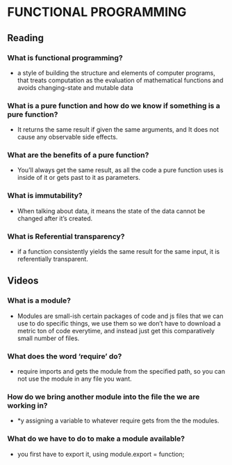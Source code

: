 # FUNCTIONAL PROGRAMMING
## Reading
### What is functional programming?
* a style of building the structure and elements of computer programs, that treats computation as the evaluation of mathematical functions and avoids changing-state and mutable data

 

### What is a pure function and how do we know if something is a pure function?
* It returns the same result if given the same arguments, and It does not cause any observable side effects.

 

### What are the benefits of a pure function?
* You’ll always get the same result, as all the code a pure function uses is inside of it or gets past to it as parameters.

 

### What is immutability?
* When talking about data, it means the state of the data cannot be changed after it’s created.

 

### What is Referential transparency?
* if a function consistently yields the same result for the same input, it is referentially transparent.

 

## Videos
### What is a module?
* Modules are small-ish certain packages of code and js files that we can use to do specific things, we use them so we don’t have to download a metric ton of code everytime, and instead just get this comparatively small number of files.

 

### What does the word ‘require’ do?
* require imports and gets the module from the specified path, so you can not use the module in any file you want.

 

### How do we bring another module into the file the we are working in?
* *y assigning a variable to whatever require gets from the the modules.

 

### What do we have to do to make a module available?
* you first have to export it, using module.export = function;